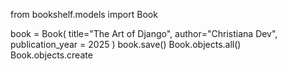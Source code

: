 from bookshelf.models import Book

book = Book(
    title="The Art of Django",
    author="Christiana Dev",
    publication_year = 2025
)
book.save()
Book.objects.all()
Book.objects.create